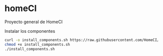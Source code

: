 # homeCI
Proyecto general de HomeCI

Instalar los componentes

```bash
curl -o install_components.sh https://raw.githubusercontent.com/HomeCI/homeCI/main/install/install_components.sh
chmod +x install_components.sh
./install_components.sh
```